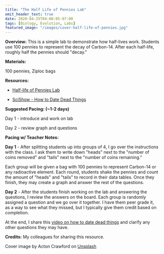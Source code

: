 ```yaml
---
title: "The Half Life of Pennies Lab"
omit_header_text: true
date: 2020-04-25T04:00:05-07:00
tags: [Biology, Evolution, Labs]
featured_image: "/images/cover-half-life-of-pennies.jpg"
---
```


**Overview:** This is a simple lab to demonstrate how half-lives work. Students use 100 pennies to represent the decay of Carbon-14. After each half-life, roughly half the pennies should "decay."

**Materials:**

100 pennies, Ziploc bags

**Resources:**

- [Half-life of Pennies Lab](/downloads/half-life-of-pennies-lab.pdf)

- [SciShow - How to Date Dead Things](https://youtu.be/fx3BqQ44zDE)

**Suggested Pacing: (~1-2 days)**

Day 1 - introduce and work on lab

Day 2 - review graph and questions

**Pacing w/ Teacher Notes:**

**Day 1** - After splitting students up into groups of 4, I go over the instructions with the class. I ask them to write down "heads" next to the "number of coins removed" and "tails" next to the "number of coins remaining."

Each group will be given a bag with 100 pennies to represent Carbon-14 or any radioactive element. Each round, students shake the pennies and count the amount of "heads" and "tails" to record in their data tables. Once they finish, they may create a graph and answer the rest of the questions.

**Day 2** - After the students finish working on the lab and answering the questions, I review the answers on the board. Each group is randomly assigned a question and we go over it together. I have them peer grade it, as a way to see what they missed, but I typically give them credit based on completion.

At the end, I share this [video on how to date dead things](https://www.youtube.com/watch?v=fx3BqQ44zDE&t=1s) and clarify any other questions they may have.

**Credits:** My colleagues for sharing this resource.

Cover image by Acton Crawford on <a href="https://unsplash.com/photos/a-close-up-of-a-bunch-of-wood-logs-o_LZY_olDPo">Unsplash</a>
